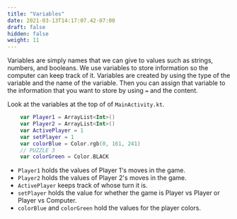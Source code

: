 ```yaml
---
title: "Variables"
date: 2021-03-13T14:17:07.42-07:00
draft: false
hidden: false
weight: 11
---
```

Variables are simply names that we can give to values such as strings, numbers, and booleans. We use variables to store information so the computer can keep track of it. Variables are created by using the type of the variable and the name of the variable. Then you can assign that variable to the information that you want to store by using `=` and the content.

Look at the variables at the top of of `MainActivity.kt`.

```kotlin
    var Player1 = ArrayList<Int>()
    var Player2 = ArrayList<Int>()
    var ActivePlayer = 1
    var setPlayer = 1
    var colorBlue = Color.rgb(0, 161, 241)
    // PUZZLE 3
    var colorGreen = Color.BLACK
```

- `Player1` holds the values of Player 1's moves in the game.
- `Player2` holds the values of Player 2's moves in the game.
- `ActivePlayer` keeps track of whose turn it is.
- `setPlayer` holds the value for whether the game is Player vs Player or Player vs Computer.
- `colorBlue` and `colorGreen` hold the values for the player colors.
